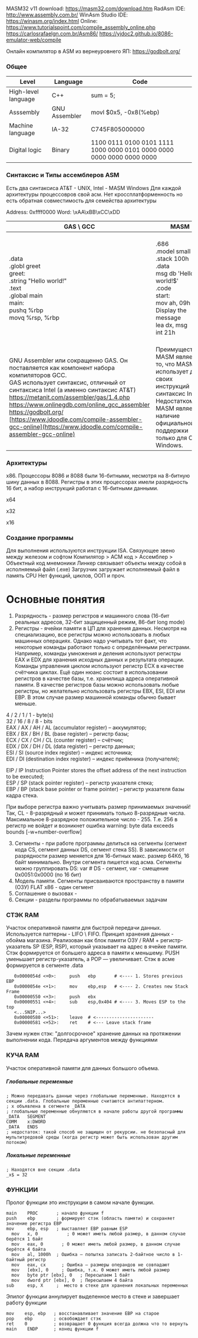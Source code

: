 MASM32 v11 download: https://masm32.com/download.htm
RadAsm IDE: http://www.assembly.com.br/
WinAsm Studio IDE: https://winasm.org/index.html
Online: https://www.tutorialspoint.com/compile_assembly_online.php 
        https://carlosrafaelgn.com.br/Asm86/
        https://yjdoc2.github.io/8086-emulator-web/compile 
        
Онлайн компилятор в ASM из вернеуровнего ЯП: https://godbolt.org/

### Общее
| Level               |  Language             | Code                  |
| --------------------| --------------------  | --------------------  |
| High-level language | C++                   | sum = 5;              |
| Asssembly           | GNU Assembler         | movl $0x5, -0x8(%ebp) |
| Machine language    | IA-32                 | C745F805000000        |
| Digital logic       | Binary                | 1100 0111 0100 0101 1111 1000 0000 0101 0000 0000 0000 0000 0000 0000 |

### Синтаксис и Типы ассемблеров ASM
Есть два синтаксиса AT&T - UNIX, Intel - MASM Windows
Для каждой архитектуры процессовров свой асм. Нет кроссплатформенность но есть обратная совместимость для семейства архитектуры



Address: 0xffff0000
Word: \xAA\xBB\xCC\xDD

| GAS \\ GCC | MASM  | NASM | ARM64 |
| --------- | ---------- | ------- | ----------- |
| .data<br>.globl greet<br>greet:<br>.string "Hello world!"<br>.text<br>.global main<br>main:<br>pushq %rbp<br>movq %rsp, %rbp| .686<br>.model small<br>.stack 100h<br>.data<br>msg db 'Hello world!$'<br>.code<br>start:<br>mov ah, 09h ; Display the message<br>lea dx, msg<br>int 21h | section .data<br>msg db "Hello world!", 0ah<br>section .text<br>global \_start<br>_start:<br>mov rax, 1  | .global \_start // устанавливаем стартовый адрес программы<br>_start: mov X0, #1 // 1 = StdOut - поток вывода<br>ldr X1, =hello // строка для вывода на экран<br>mov X2, #19 // длина строки |
| GNU Assembler или сокращенно GAS. Он поставляется как компонент набора компиляторов GCC.<br>GAS использует синтаксис, отличный от синтаксиса Intel (а именно синтаксис AT&T)<br>https://metanit.com/assembler/gas/1.4.php<br>https://www.onlinegdb.com/online_gcc_assembler<br>https://godbolt.org/<br>[https://www.jdoodle.com/compile-assembler-gcc-online](https://www.jdoodle.com/compile-assembler-gcc-online) | Преимуществом MASM является то, что MASM использует для своих инструкций синтаксис Intel. Недостатком MASM является наличие официальной поддержки только для ОС Windows. | Netwide Assembler или NASM развивается как opensource-проект и использует синтаксис, который похож на синтаксис Intel. Является кросс-платформенным и работает почти на любой платформе.<br>https://www.mycompiler.io/new/asm-x86_64<br>https://onecompiler.com/assembly/ | iOS и Android, Raspberry Pi. |

### Архитектуры
x86. Процессоры 8086 и 8088 были 16-битными, несмотря на 8-битную шину данных в 8088. Регистры в этих процессорах имели разрядность 16 бит, а набор инструкций работал с 16-битными данными. <br>

х64

х32

х16

### Создание программы
Для выполнения используются инструкции ISA. Связующее звено между железом и софтом
Компилятор > АСМ код > Ассемблер > Объектный код мнемоники
Линкер связывает объекты между собой в исполняемый файл (.exe)
Загрузчик загружает исполняемый файл в память CPU
Нет функций, циклов, ООП и проч.

# Основные понятия
1. Разрядность - размер регистров и машинного слова (16-бит реальных адресов, 32-бит защищенный режим, 86-бит long mode)
2. Регистры - ячейки памяти в ЦП для хранения данных. Несмотря на специализацию, все регистры можно использовать в любых машинных операциях. Однако надо учитывать тот факт, что некоторые команды работают только с определёнными регистрами. Например, команды умножения и деления используют регистры EAX и EDX для хранения исходных данных и результата операции. Команды управления циклом используют регистр ECX в качестве счётчика циклах. Ещё один нюанс состоит в использовании регистров в качестве базы, т.е. хранилища адреса оперативной памяти. В качестве регистров базы можно использовать любые регистры, но желательно использовать регистры EBX, ESI, EDI или EBP. В этом случае размер машинной команды обычно бывает меньше. <br>

4   / 2  / 1  / 1  - byte(s)<br>
32  / 16 / 8  / 8  - bits<br>
EAX / AX / AH / AL (accumulator register) – аккумулятор;<br>
EBX / BX / BH / BL (base register) – регистр базы;<br>
ECX / CX / CH / CL (counter register) – счётчик;<br>
EDX / DX / DH / DL (data register) – регистр данных;<br>
ESI / SI (source index register) – индекс источника;<br>
EDI / DI (destination index register) – индекс приёмника (получателя);<br>

EIP / IP Instruction Pointer stores the offset address of the next instruction to be executed;<br>
ESP / SP (stack pointer register) – регистр указателя стека;<br>
EBP / BP (stack base pointer or frame pointer) – регистр указателя базы кадра стека.<br>

При выборе регистра важно учитывать размер принимаемых значений!<br>
Так, CL - 8-разрядный и может принимать только 8-разрядные числа. Максимальное 8-разрядное положительное число - 255. Т.е. 256 в регистр не войдет и возникнет ошибка warning: byte data exceeds bounds [-w+number-overflow]<br>

3. Сегменты - при работе программы делиться на сегменты (сегмент кода CS, сегмент данных DS, сегмент стека SS). В зависимости от разрядности размер меняется для 16-битных макс. размер 64Кб, 16 байт минимально. Внутри сегмента пишется код асма. Сегменты можно группировать
  DS: var # DS - сегмент, var - смещение
  0x0051:0x0000 (по 16 бит)
4. Модель памяти. Сегменты присваиваются пространству в памяти (ОЗУ) 
  FLAT x86 - один сегмент
4. Соглашение о вызовах - 
5. Секции - разделы программы по обрабатываемых задачам

### СТЭК RAM
Участок оперативной памяти для быстрой передачи данных. Используется паттерны - LIFO \ FIFO. Принцип хранения данных - обойма магазина.
Реализован как блок памяти ОЗУ / RAM + регистр-указатель SP (ESP, RSP), который указывает на адрес в ячейке памяти.
Стэк формируется от большего адреса в памяти к меньшему.
PUSH уменьшает регистр-указатель, а POP — увеличивает.
Стэк в асме формируется в сегменте .data
```
   0x0000054d <+0>:	    push   ebp       # <---- 1. Stores previous EBP
   0x0000054e <+1>:	    mov    ebp,esp   # <---- 2. Creates new Stack Frame
   0x00000550 <+3>:	    push   ebx
   0x00000551 <+4>:	    sub    esp,0x404 # <---- 3. Moves ESP to the top
   <...SNIP...>
   0x00000580 <+51>:	leave  # <----------------------
   0x00000581 <+52>:	ret    # <--- Leave stack frame
```
Зачем нужен стэк: "долгосрочное" хранение данных на протяжении выполнении кода. Передача аргументов между функциями

### КУЧА RAM
Участок оперативной памяти для данных большого объема. 

##### Глобальные переменные
```
; Можно передавать данные через глобальные переменные. Находятся в секции .data. Глобальные переменные считаются антипаттерном.
; x объявлена в сегменте _DATA
; глобальные переменные обнуляются в начале работы другой программы
_DATA   SEGMENT
COMM    x:DWORD
_DATA   ENDS
; недостаток: такой способ не защищен от рекурсии. не безопасный для мультитредовой среды (когда регистр может быть использован другим потоком)
```

##### Локальные переменные
```
; Находятся вне секции .data
_x$ = 32
```

### ФУНКЦИИ
Пролог функции это инструкции в самом начале функции. 
```
main    PROC       ; начало функции f
push    ebp        ; формирует стэк (область памяти) и сохраняет значение регистра EBP 
mov     ebp, esp   ; выставляет EBP равным ESP
  mov   x, 0		   ; 0 может иметь любой размер, в данном случае берётся 1 байт
  mov   eax, 0		 ; 0 может иметь любой размер, в данном случае берётся 4 байта
  mov   al, 1000h  ; Ошибка – попытка записать 2-байтное число в 1-байтный регистр
  mov   eax, cx		 ; Ошибка – размеры операндов не совпадают
  mov   [ebx], 0	 ; Ошибка, т.к. 0 может иметь любой размер
  mov   byte ptr [ebx], 0 	; Пересылаем 1 байт
  mov   dword ptr [ebx], 0 	; Пересылаем 4 байта
sub     esp, X     ;  место в стеке для хранения локальных переменных
```
Эпилог функции аннулирует выделенное место в стеке и завершает работу функции
```
mov    esp, ebp   ; восстанавливает значение EBP на старое
pop    ebp        ; освобождает стэк
ret    0          ; возвращает 0 функция всегда должна что то вернуть
main    ENDP      ; конец функции f
```

